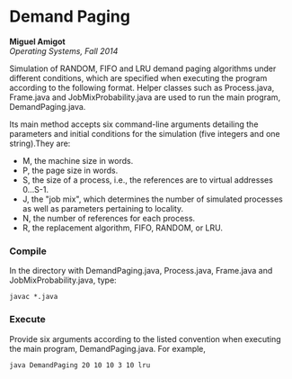 Demand Paging
=================
**Miguel Amigot**
<br>
*Operating Systems, Fall 2014*


Simulation of RANDOM, FIFO and LRU demand paging algorithms under different conditions, which are specified when executing the program according to the following format. Helper classes such as Process.java, Frame.java and JobMixProbability.java are used to run the main program, DemandPaging.java.

Its main method accepts six command-line arguments detailing the parameters and initial conditions for the simulation (five integers and one string).They are:
* M, the machine size in words.
* P, the page size in words.
* S, the size of a process, i.e., the references are to virtual addresses 0...S-1.
* J, the "job mix", which determines the number of simulated processes as well as parameters pertaining to locality.
* N, the number of references for each process.
* R, the replacement algorithm, FIFO, RANDOM, or LRU.


### Compile
In the directory with DemandPaging.java, Process.java, Frame.java and JobMixProbability.java, type:

```
javac *.java
```

### Execute
Provide six arguments according to the listed convention when executing the main program, DemandPaging.java. For example,

```
java DemandPaging 20 10 10 3 10 lru
```
